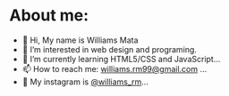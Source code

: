 # About me:

- 👋 Hi, My name is Williams Mata
- 👀 I’m interested in web design and programing.
- 🌱 I’m currently learning HTML5/CSS and JavaScript...
- 📫 How to reach me: williams.rm99@gmail.com ...
- 🤳 My instagram is [@williams_rm](https://www.instagram.com/williams_rm)...
